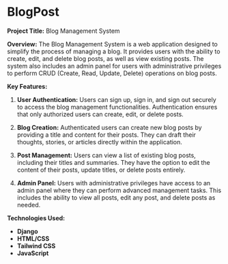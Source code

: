 # BlogPost

**Project Title:** Blog Management System

**Overview:**
The Blog Management System is a web application designed to simplify the process of managing a blog. It provides users with the ability to create, edit, and delete blog posts, as well as view existing posts. The system also includes an admin panel for users with administrative privileges to perform CRUD (Create, Read, Update, Delete) operations on blog posts.

**Key Features:**

1. **User Authentication:** Users can sign up, sign in, and sign out securely to access the blog management functionalities. Authentication ensures that only authorized users can create, edit, or delete posts.

2. **Blog Creation:** Authenticated users can create new blog posts by providing a title and content for their posts. They can draft their thoughts, stories, or articles directly within the application.

3. **Post Management:** Users can view a list of existing blog posts, including their titles and summaries. They have the option to edit the content of their posts, update titles, or delete posts entirely.

4. **Admin Panel:** Users with administrative privileges have access to an admin panel where they can perform advanced management tasks. This includes the ability to view all posts, edit any post, and delete posts as needed.

**Technologies Used:**

- **Django**
- **HTML/CSS**
- **Tailwind CSS**
- **JavaScript** 


